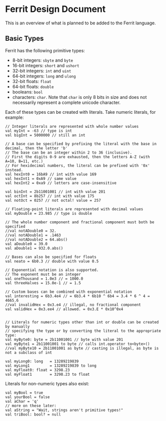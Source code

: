 # Ferrit Design Document

This is an overview of what is planned to be added to the Ferrit language.

## Basic Types

Ferrit has the following primitive types:
 * 8-bit integers: `sbyte` and `byte`
 * 16-bit integers: `short` and `ushort`
 * 32-bit integers: `int` and `uint`
 * 64-bit integers: `long` and `ulong`
 * 32-bit floats: `float`
 * 64-bit floats: `double`
 * booleans: `bool`
 * characters: `char`. Note that `char` is only 8 bits in size and does not necessarily represent a complete unicode character.

Each of these types can be created with literals. Take numeric literals, for example:

    // Integer literals are represented with whole number values
    val myInt = -63 // type is int
    val bigInt = 5000000 // still an int 

    // A base can be specified by prefixing the literal with the base in decimal, then the letter 'b'
    // The base can be an integer within 2 to 36 (inclusive).
    // First the digits 0-9 are exhausted, then the letters A-Z (with A=10, B=11, etc.) 
    // For hexidecimal numbers, the literal can be prefixed with '0x' instead.
    val hexInt0 = 16bA9 // int with value 169 
    val hexInt1 = 0xA9 // same value
    val hexInt2 = 0xa9 // letters are case-insensitive
    
    val binInt = 2b11001001 // int with value 201
    val octInt = 8b257 // int with value 175
    val notOct = 0257 // not octal! value = 257

    // Floating-point literals are represented with decimal values 
    val myDouble = 23.985 // type is double
    
    // The whole number component and fractional component must both be specified
    //val notADouble0 = 32. 
    //val notADouble1 = .1463 
    //val notADouble2 = 64.abs()
    val aDouble0 = 39.0
    val aDouble1 = 932.0.abs()

    // Bases can also be specified for floats
    val neato = 6b0.3 // double with value 0.5

    // Exponential notation is also supported.
    // The exponent must be an integer
    val oneThousand = 1.0e3 // = 1000.0 
    val threeHalves = 15.0e-1 // = 1.5

    // Custom bases can be combined with exponential notation
    val interesting = 6b3.4e4 // = 6b3.4 * 6b10 ^ 6b4 = 3.4 * 6 ^ 4 = 4665.6
    //val invalidHex = 0x3.e4 // illegal, no fractional component
    val validHex = 0x3.ee4 // allowed. = 0x3.E * 0x10^0x4


    // Literals for numeric types other than int or double can be created by manually
    // specifying the type or by converting the literal to the appropriate type:
    val myByte0: byte = 2b11001001 // byte with value 201
    val myByte1 = 2b11001001 to byte // calls int.operator to<byte>() 
    //val myByte10 = 2b11001001 as byte // casting is illegal, as byte is not a subclass of int

    val myLong0: long   = 13289219839
    val myLong1         = 13289219839 to long
    val myFloat0: float = 3298.23
    val myFloat1        = 3298.23 to float

Literals for non-numeric types also exist:

    val myBool = true
    val yourBool = false
    val aChar = 'q'
    // more on these later:
    val aString = "Wait, strings aren't primitive types!"
    val triBool: bool? = null